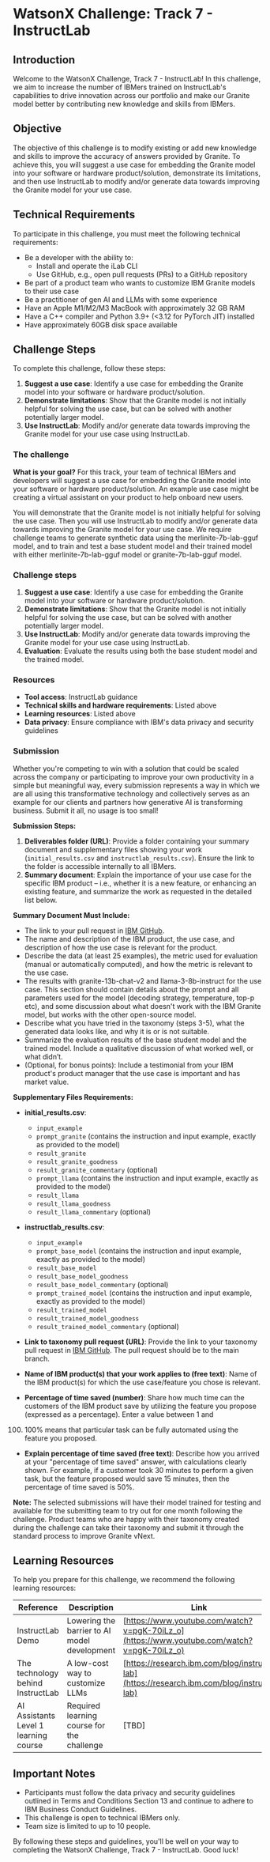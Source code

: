 **WatsonX Challenge: Track 7 - InstructLab**
=====================================================

**Introduction**
---------------

Welcome to the WatsonX Challenge, Track 7 - InstructLab! In this challenge, we aim to increase the number of IBMers trained on InstructLab's capabilities to drive innovation across our portfolio and make our Granite model better by contributing new knowledge and skills from IBMers.

**Objective**
------------

The objective of this challenge is to modify existing or add new knowledge and skills to improve the accuracy of answers provided by Granite. To achieve this, you will suggest a use case for embedding the Granite model into your software or hardware product/solution, demonstrate its limitations, and then use InstructLab to modify and/or generate data towards improving the Granite model for your use case.

**Technical Requirements**
-------------------------

To participate in this challenge, you must meet the following technical requirements:

* Be a developer with the ability to:
	+ Install and operate the iLab CLI
	+ Use GitHub, e.g., open pull requests (PRs) to a GitHub repository
* Be part of a product team who wants to customize IBM Granite models to their use case
* Be a practitioner of gen AI and LLMs with some experience
* Have an Apple M1/M2/M3 MacBook with approximately 32 GB RAM
* Have a C++ compiler and Python 3.9+ (<3.12 for PyTorch JIT) installed
* Have approximately 60GB disk space available

**Challenge Steps**
-------------------

To complete this challenge, follow these steps:

1. **Suggest a use case**: Identify a use case for embedding the Granite model into your software or hardware product/solution.
2. **Demonstrate limitations**: Show that the Granite model is not initially helpful for solving the use case, but can be solved with another potentially larger model.
3. **Use InstructLab**: Modify and/or generate data towards improving the Granite model for your use case using InstructLab.


### The challenge
**What is your goal?**
For this track, your team of technical IBMers and developers will suggest a use case for embedding the Granite model into your software or hardware product/solution. An example use case might be creating a virtual assistant on your product to help onboard new users.

You will demonstrate that the Granite model is not initially helpful for solving the use case. Then you will use InstructLab to modify and/or generate data towards improving the Granite model for your use case.
We require challenge teams to generate synthetic data using the merlinite-7b-lab-gguf model, and to train and test a base student model and their trained model with either merlinite-7b-lab-gguf model or granite-7b-lab-gguf model.

### Challenge steps
1. **Suggest a use case**: Identify a use case for embedding the Granite model into your software or hardware product/solution.
2. **Demonstrate limitations**: Show that the Granite model is not initially helpful for solving the use case, but can be solved with another potentially larger model.
3. **Use InstructLab**: Modify and/or generate data towards improving the Granite model for your use case using InstructLab.
4. **Evaluation**: Evaluate the results using both the base student model and the trained model. 

### Resources
- **Tool access**: InstructLab guidance
- **Technical skills and hardware requirements**: Listed above
- **Learning resources**: Listed above
- **Data privacy**: Ensure compliance with IBM's data privacy and security guidelines

### Submission
Whether you're competing to win with a solution that could be scaled across the company or participating to improve your own productivity in a simple but meaningful way, every submission represents a way in which we are all using this transformative technology and collectively serves as an example for our clients and partners how generative AI is transforming business.​​​ Submit it all, no usage is too small!

**Submission Steps:**
1. **Deliverables folder (URL)**: Provide a folder containing your summary document and supplementary files showing your work (`initial_results.csv` and `instructlab_results.csv`). Ensure the link to the folder is accessible internally to all IBMers.
2. **Summary document**: Explain the importance of your use case for the specific IBM product – i.e., whether it is a new feature, or enhancing an existing feature, and summarize the work as requested in the detailed list below.

**Summary Document Must Include:**
- The link to your pull request in [IBM GitHub](https://github.ibm.com/instructlab-at-ibm/taxonomy-2024-watsonx-challenge).
- The name and description of the IBM product, the use case, and description of how the use case is relevant for the product.
- Describe the data (at least 25 examples), the metric used for evaluation (manual or automatically computed), and how the metric is relevant to the use case.
- The results with granite-13b-chat-v2 and llama-3-8b-instruct for the use case. This section should contain details about the prompt and all parameters used for the model (decoding strategy, temperature, top-p etc), and some discussion about what doesn't work with the IBM Granite model, but works with the other open-source model.
- Describe what you have tried in the taxonomy (steps 3-5), what the generated data looks like, and why it is or is not suitable.
- Summarize the evaluation results of the base student model and the trained model. Include a qualitative discussion of what worked well, or what didn’t.
- (Optional, for bonus points): Include a testimonial from your IBM product's product manager that the use case is important and has market value.

**Supplementary Files Requirements:**
- **initial_results.csv**:
  - `input_example`
  - `prompt_granite` (contains the instruction and input example, exactly as provided to the model)
  - `result_granite`
  - `result_granite_goodness`
  - `result_granite_commentary` (optional)
  - `prompt_llama` (contains the instruction and input example, exactly as provided to the model)
  - `result_llama`
  - `result_llama_goodness`
  - `result_llama_commentary` (optional)

- **instructlab_results.csv**:
  - `input_example`
  - `prompt_base_model` (contains the instruction and input example, exactly as provided to the model)
  - `result_base_model`
  - `result_base_model_goodness`
  - `result_base_model_commentary` (optional)
  - `prompt_trained_model` (contains the instruction and input example, exactly as provided to the model)
  - `result_trained_model`
  - `result_trained_model_goodness`
  - `result_trained_model_commentary` (optional)

- **Link to taxonomy pull request (URL)**: Provide the link to your taxonomy pull request in [IBM GitHub](https://github.ibm.com/instructlab-at-ibm/taxonomy-2024-watsonx-challenge). The pull request should be to the main branch.
- **Name of IBM product(s) that your work applies to (free text)**: Name of the IBM product(s) for which the use case/feature you chose is relevant.
- **Percentage of time saved (number)**: Share how much time can the customers of the IBM product save by utilizing the feature you propose (expressed as a percentage). Enter a value between 1 and

 100. 100% means that particular task can be fully automated using the feature you proposed.
- **Explain percentage of time saved (free text)**: Describe how you arrived at your "percentage of time saved" answer, with calculations clearly shown. For example, if a customer took 30 minutes to perform a given task, but the feature proposed would save 15 minutes, then the percentage of time saved is 50%.

**Note:** The selected submissions will have their model trained for testing and available for the submitting team to try out for one month following the challenge. Product teams who are happy with their taxonomy created during the challenge can take their taxonomy and submit it through the standard process to improve Granite vNext.


**Learning Resources**
---------------------

To help you prepare for this challenge, we recommend the following learning resources:

| Reference | Description | Link |
| --- | --- | --- |
| InstructLab Demo | Lowering the barrier to AI model development | [https://www.youtube.com/watch?v=pgK-70iLz_o](https://www.youtube.com/watch?v=pgK-70iLz_o) |
| The technology behind InstructLab | A low-cost way to customize LLMs | [https://research.ibm.com/blog/instruct-lab](https://research.ibm.com/blog/instruct-lab) |
| AI Assistants Level 1 learning course | Required learning course for the challenge | [TBD] |

**Important Notes**
------------------

* Participants must follow the data privacy and security guidelines outlined in Terms and Conditions Section 13 and continue to adhere to IBM Business Conduct Guidelines.
* This challenge is open to technical IBMers only.
* Team size is limited to up to 10 people.

By following these steps and guidelines, you'll be well on your way to completing the WatsonX Challenge, Track 7 - InstructLab. Good luck!
